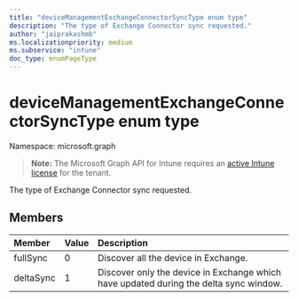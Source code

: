 ```yaml
---
title: "deviceManagementExchangeConnectorSyncType enum type"
description: "The type of Exchange Connector sync requested."
author: "jaiprakashmb"
ms.localizationpriority: medium
ms.subservice: "intune"
doc_type: enumPageType
---
```


# deviceManagementExchangeConnectorSyncType enum type

Namespace: microsoft.graph

> **Note:** The Microsoft Graph API for Intune requires an [active Intune license](https://go.microsoft.com/fwlink/?linkid=839381) for the tenant.

The type of Exchange Connector sync requested.

## Members
|Member|Value|Description|
|:---|:---|:---|
|fullSync|0|Discover all the device in Exchange.|
|deltaSync|1|Discover only the device in Exchange which have updated during the delta sync window.|

